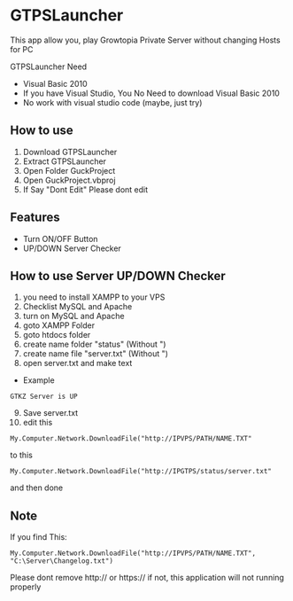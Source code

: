 # GTPSLauncher
This app allow you, play Growtopia Private Server without changing Hosts for PC

GTPSLauncher Need
- Visual Basic 2010
- If you have Visual Studio, You No Need to download Visual Basic 2010
- No work with visual studio code (maybe, just try)
## How to use
1. Download GTPSLauncher
2. Extract GTPSLauncher
3. Open Folder GuckProject
4. Open GuckProject.vbproj
5. If Say "Dont Edit" Please dont edit
## Features
- Turn ON/OFF Button
- UP/DOWN Server Checker

## How to use Server UP/DOWN Checker

1. you need to install XAMPP to your VPS
2. Checklist MySQL and Apache
3. turn on MySQL and Apache
4. goto XAMPP Folder
5. goto htdocs folder
6. create name folder "status" (Without ")
7. create name file "server.txt" (Without ")
8. open server.txt and make text
- Example
```
GTKZ Server is UP
```
9. Save server.txt
10. edit this
```
My.Computer.Network.DownloadFile("http://IPVPS/PATH/NAME.TXT"
```
to this
```
My.Computer.Network.DownloadFile("http://IPGTPS/status/server.txt"
```

and then done
## Note
If you find This:
```
My.Computer.Network.DownloadFile("http://IPVPS/PATH/NAME.TXT", "C:\Server\Changelog.txt")
```
Please dont remove http:// or https:// if not, this application will not running properly
